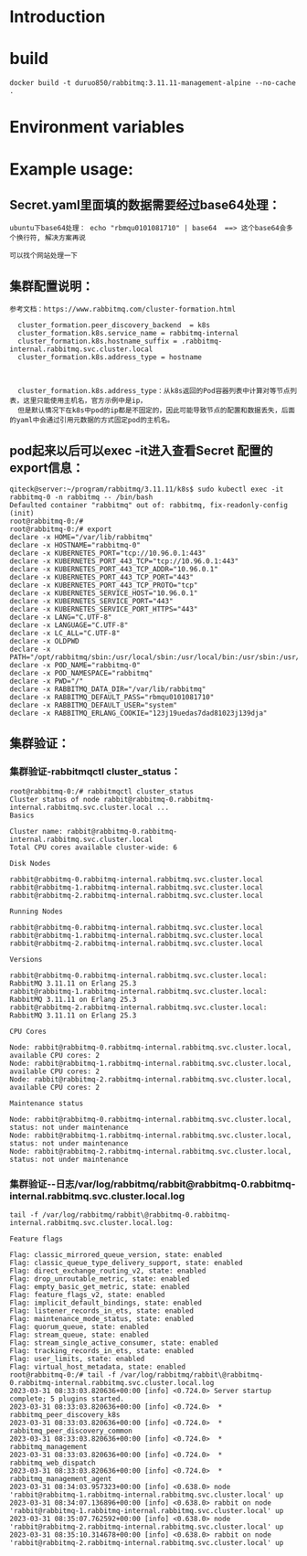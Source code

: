 # Introduction



# build

    docker build -t duruo850/rabbitmq:3.11.11-management-alpine --no-cache .


# Environment variables


# Example usage: 


## Secret.yaml里面填的数据需要经过base64处理：
    
    ubuntu下base64处理： echo "rbmqu0101081710" | base64  ==> 这个base64会多个换行符, 解决方案再说
    
    可以找个网站处理一下
    
    
## 集群配置说明：

    参考文档：https://www.rabbitmq.com/cluster-formation.html

      cluster_formation.peer_discovery_backend  = k8s
      cluster_formation.k8s.service_name = rabbitmq-internal
      cluster_formation.k8s.hostname_suffix = .rabbitmq-internal.rabbitmq.svc.cluster.local
      cluster_formation.k8s.address_type = hostname
      
      
      
      cluster_formation.k8s.address_type：从k8s返回的Pod容器列表中计算对等节点列表，这里只能使用主机名，官方示例中是ip，
      但是默认情况下在k8s中pod的ip都是不固定的，因此可能导致节点的配置和数据丢失，后面的yaml中会通过引用元数据的方式固定pod的主机名。
    
## pod起来以后可以exec -it进入查看Secret 配置的export信息：
    qiteck@server:~/program/rabbitmq/3.11.11/k8s$ sudo kubectl exec -it rabbitmq-0 -n rabbitmq -- /bin/bash
    Defaulted container "rabbitmq" out of: rabbitmq, fix-readonly-config (init)
    root@rabbitmq-0:/#
    root@rabbitmq-0:/# export
    declare -x HOME="/var/lib/rabbitmq"
    declare -x HOSTNAME="rabbitmq-0"
    declare -x KUBERNETES_PORT="tcp://10.96.0.1:443"
    declare -x KUBERNETES_PORT_443_TCP="tcp://10.96.0.1:443"
    declare -x KUBERNETES_PORT_443_TCP_ADDR="10.96.0.1"
    declare -x KUBERNETES_PORT_443_TCP_PORT="443"
    declare -x KUBERNETES_PORT_443_TCP_PROTO="tcp"
    declare -x KUBERNETES_SERVICE_HOST="10.96.0.1"
    declare -x KUBERNETES_SERVICE_PORT="443"
    declare -x KUBERNETES_SERVICE_PORT_HTTPS="443"
    declare -x LANG="C.UTF-8"
    declare -x LANGUAGE="C.UTF-8"
    declare -x LC_ALL="C.UTF-8"
    declare -x OLDPWD
    declare -x PATH="/opt/rabbitmq/sbin:/usr/local/sbin:/usr/local/bin:/usr/sbin:/usr/bin:/sbin:/bin"
    declare -x POD_NAME="rabbitmq-0"
    declare -x POD_NAMESPACE="rabbitmq"
    declare -x PWD="/"
    declare -x RABBITMQ_DATA_DIR="/var/lib/rabbitmq"
    declare -x RABBITMQ_DEFAULT_PASS="rbmqu0101081710"
    declare -x RABBITMQ_DEFAULT_USER="system"
    declare -x RABBITMQ_ERLANG_COOKIE="123j19uedas7dad81023j139dja"
    

## 集群验证：

### 集群验证-rabbitmqctl cluster_status：
    root@rabbitmq-0:/# rabbitmqctl cluster_status
    Cluster status of node rabbit@rabbitmq-0.rabbitmq-internal.rabbitmq.svc.cluster.local ...
    Basics
    
    Cluster name: rabbit@rabbitmq-0.rabbitmq-internal.rabbitmq.svc.cluster.local
    Total CPU cores available cluster-wide: 6
    
    Disk Nodes
    
    rabbit@rabbitmq-0.rabbitmq-internal.rabbitmq.svc.cluster.local
    rabbit@rabbitmq-1.rabbitmq-internal.rabbitmq.svc.cluster.local
    rabbit@rabbitmq-2.rabbitmq-internal.rabbitmq.svc.cluster.local
    
    Running Nodes
    
    rabbit@rabbitmq-0.rabbitmq-internal.rabbitmq.svc.cluster.local
    rabbit@rabbitmq-1.rabbitmq-internal.rabbitmq.svc.cluster.local
    rabbit@rabbitmq-2.rabbitmq-internal.rabbitmq.svc.cluster.local
    
    Versions
    
    rabbit@rabbitmq-0.rabbitmq-internal.rabbitmq.svc.cluster.local: RabbitMQ 3.11.11 on Erlang 25.3
    rabbit@rabbitmq-1.rabbitmq-internal.rabbitmq.svc.cluster.local: RabbitMQ 3.11.11 on Erlang 25.3
    rabbit@rabbitmq-2.rabbitmq-internal.rabbitmq.svc.cluster.local: RabbitMQ 3.11.11 on Erlang 25.3
    
    CPU Cores
    
    Node: rabbit@rabbitmq-0.rabbitmq-internal.rabbitmq.svc.cluster.local, available CPU cores: 2
    Node: rabbit@rabbitmq-1.rabbitmq-internal.rabbitmq.svc.cluster.local, available CPU cores: 2
    Node: rabbit@rabbitmq-2.rabbitmq-internal.rabbitmq.svc.cluster.local, available CPU cores: 2
    
    Maintenance status
    
    Node: rabbit@rabbitmq-0.rabbitmq-internal.rabbitmq.svc.cluster.local, status: not under maintenance
    Node: rabbit@rabbitmq-1.rabbitmq-internal.rabbitmq.svc.cluster.local, status: not under maintenance
    Node: rabbit@rabbitmq-2.rabbitmq-internal.rabbitmq.svc.cluster.local, status: not under maintenance


### 集群验证--日志/var/log/rabbitmq/rabbit\@rabbitmq-0.rabbitmq-internal.rabbitmq.svc.cluster.local.log
    tail -f /var/log/rabbitmq/rabbit\@rabbitmq-0.rabbitmq-internal.rabbitmq.svc.cluster.local.log:
    
    Feature flags
    
    Flag: classic_mirrored_queue_version, state: enabled
    Flag: classic_queue_type_delivery_support, state: enabled
    Flag: direct_exchange_routing_v2, state: enabled
    Flag: drop_unroutable_metric, state: enabled
    Flag: empty_basic_get_metric, state: enabled
    Flag: feature_flags_v2, state: enabled
    Flag: implicit_default_bindings, state: enabled
    Flag: listener_records_in_ets, state: enabled
    Flag: maintenance_mode_status, state: enabled
    Flag: quorum_queue, state: enabled
    Flag: stream_queue, state: enabled
    Flag: stream_single_active_consumer, state: enabled
    Flag: tracking_records_in_ets, state: enabled
    Flag: user_limits, state: enabled
    Flag: virtual_host_metadata, state: enabled
    root@rabbitmq-0:/# tail -f /var/log/rabbitmq/rabbit\@rabbitmq-0.rabbitmq-internal.rabbitmq.svc.cluster.local.log
    2023-03-31 08:33:03.820636+00:00 [info] <0.724.0> Server startup complete; 5 plugins started.
    2023-03-31 08:33:03.820636+00:00 [info] <0.724.0>  * rabbitmq_peer_discovery_k8s
    2023-03-31 08:33:03.820636+00:00 [info] <0.724.0>  * rabbitmq_peer_discovery_common
    2023-03-31 08:33:03.820636+00:00 [info] <0.724.0>  * rabbitmq_management
    2023-03-31 08:33:03.820636+00:00 [info] <0.724.0>  * rabbitmq_web_dispatch
    2023-03-31 08:33:03.820636+00:00 [info] <0.724.0>  * rabbitmq_management_agent
    2023-03-31 08:34:03.957323+00:00 [info] <0.638.0> node 'rabbit@rabbitmq-1.rabbitmq-internal.rabbitmq.svc.cluster.local' up
    2023-03-31 08:34:07.136896+00:00 [info] <0.638.0> rabbit on node 'rabbit@rabbitmq-1.rabbitmq-internal.rabbitmq.svc.cluster.local' up
    2023-03-31 08:35:07.762592+00:00 [info] <0.638.0> node 'rabbit@rabbitmq-2.rabbitmq-internal.rabbitmq.svc.cluster.local' up
    2023-03-31 08:35:10.314678+00:00 [info] <0.638.0> rabbit on node 'rabbit@rabbitmq-2.rabbitmq-internal.rabbitmq.svc.cluster.local' up
   